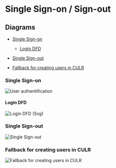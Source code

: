 # Single Sign-on / Sign-out

## Diagrams
- [Single Sign-on](#single-sign-on)
   - [Login DFD](#login-dfd)

- [Single Sign-out](#single-sign-out)
- [Fallback for creating users in CULR](#fallback-for-creating-users-in-culr)

### Single Sign-on
![User authentification](http://www.plantuml.com/plantuml/proxy?src=https://danskernesdigitalebibliotek.github.io/plantuml/sso/singlesignon.puml)

#### Login DFD
![Login DFD (Svg)](https://danskernesdigitalebibliotek.github.io/plantuml/login-dfd.svg)

<!--
Generated:
![Login DFD](http://www.plantuml.com/plantuml/proxy?src=https://danskernesdigitalebibliotek.github.io/plantuml/sso/login-dfd.puml)
[Login DFD (Svg)](https://danskernesdigitalebibliotek.github.io/plantuml/login-dfd.svg)
-->

### Single Sign-out
![Single Sign-out](http://www.plantuml.com/plantuml/proxy?src=https://danskernesdigitalebibliotek.github.io/plantuml/sso/singlesignout.txt)

### Fallback for creating users in CULR
![Fallback for creating users in CULR](http://www.plantuml.com/plantuml/proxy?src=https://danskernesdigitalebibliotek.github.io/plantuml/sso/fallback-culr.txt)


